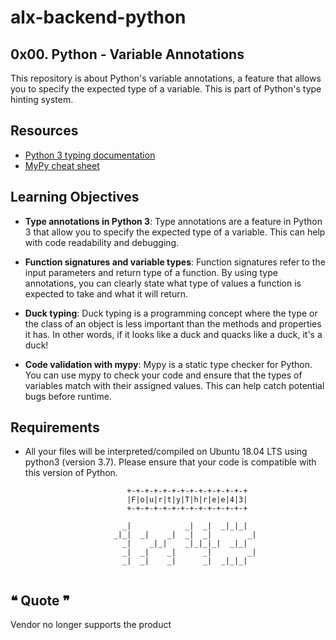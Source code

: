 # alx-backend-python

## 0x00. Python - Variable Annotations

This repository is about Python's variable annotations, a feature that allows you to specify the expected type of a variable. This is part of Python's type hinting system.

## Resources

- [Python 3 typing documentation](https://docs.python.org/3/library/typing.html)
- [MyPy cheat sheet](https://mypy.readthedocs.io/en/latest/cheat_sheet_py3.html)

## Learning Objectives

- **Type annotations in Python 3**: Type annotations are a feature in Python 3 that allow you to specify the expected type of a variable. This can help with code readability and debugging.

- **Function signatures and variable types**: Function signatures refer to the input parameters and return type of a function. By using type annotations, you can clearly state what type of values a function is expected to take and what it will return.

- **Duck typing**: Duck typing is a programming concept where the type or the class of an object is less important than the methods and properties it has. In other words, if it looks like a duck and quacks like a duck, it's a duck!

- **Code validation with mypy**: Mypy is a static type checker for Python. You can use mypy to check your code and ensure that the types of variables match with their assigned values. This can help catch potential bugs before runtime.

## Requirements

- All your files will be interpreted/compiled on Ubuntu 18.04 LTS using python3 (version 3.7). Please ensure that your code is compatible with this version of Python.

```
                          +-+-+-+-+-+-+-+-+-+-+-+-+-+
                          |F|o|u|r|t|y|T|h|r|e|e|4|3|
                          +-+-+-+-+-+-+-+-+-+-+-+-+-+
                                                         
                         _|            _|  _|  _|_|_|    
                       _|_|  _|    _|  _|  _|        _|  
                         _|    _|_|    _|_|_|_|  _|_|    
                         _|  _|    _|      _|        _|  
                         _|  _|    _|      _|  _|_|_|    
                                                         
```

## ❝ Quote ❞

Vendor no longer supports the product
